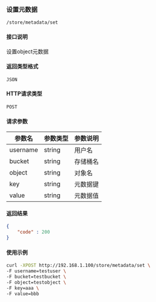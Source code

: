 ### 设置元数据
`/store/metadata/set`

#### 接口说明
设置object元数据

#### 返回类型格式
`JSON`

#### HTTP请求类型
`POST`

#### 请求参数
|参数名|参数类型|参数说明|
|--|--|--|
|username|string|用户名|
|bucket|string|存储桶名|
|object|string|对象名|
|key|string|元数据键|
|value|string|元数据值|

#### 返回结果
```json
{
    "code" : 200
}
```

#### 使用示例
```sh
curl -XPOST http://192.168.1.100/store/metadata/set \
-F username=testuser \
-F bucket=testbucket \
-F object=testobject \
-F key=aaa \
-F value=bbb
```